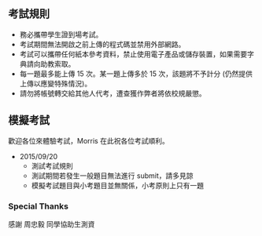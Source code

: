 ## 考試規則 ##

* 務必攜帶學生證到場考試。
* 考試期間無法開啟之前上傳的程式碼並禁用外部網路。
* 考試可以攜帶任何紙本參考資料，禁止使用電子產品或儲存裝置，如果需要字典請向助教索取。
* 每一題最多能上傳 15 次。某一題上傳多於 15 次，該題將不予計分 (仍然提供上傳以應變特殊情況)。
* 請勿將帳號轉交給其他人代考，遭查獲作弊者將依校規嚴懲。

## 模擬考試 ##

歡迎各位來體驗考試，Morris 在此祝各位考試順利。

* 2015/09/20 
	* 測試考試規則
	* 測試期間若發生一般題目無法進行 submit，請多見諒
	* 模擬考試題目與小考題目並無關係，小考原則上只有一題

### Special Thanks ###

感謝 周忠毅 同學協助生測資